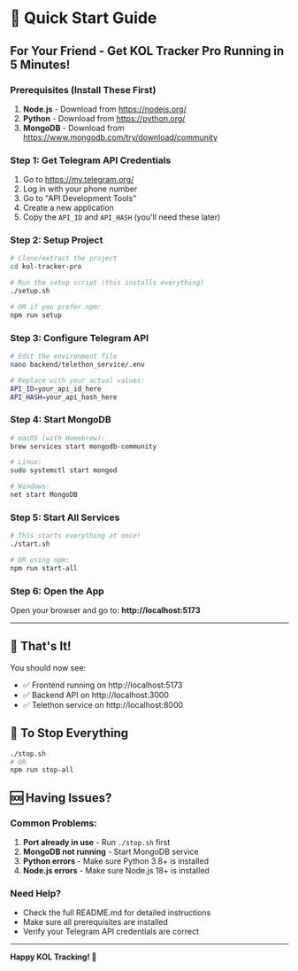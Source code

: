 # 🚀 Quick Start Guide

## For Your Friend - Get KOL Tracker Pro Running in 5 Minutes!

### Prerequisites (Install These First)
1. **Node.js** - Download from https://nodejs.org/
2. **Python** - Download from https://python.org/
3. **MongoDB** - Download from https://www.mongodb.com/try/download/community

### Step 1: Get Telegram API Credentials
1. Go to https://my.telegram.org/
2. Log in with your phone number
3. Go to "API Development Tools"
4. Create a new application
5. Copy the `API_ID` and `API_HASH` (you'll need these later)

### Step 2: Setup Project
```bash
# Clone/extract the project
cd kol-tracker-pro

# Run the setup script (this installs everything)
./setup.sh

# OR if you prefer npm:
npm run setup
```

### Step 3: Configure Telegram API
```bash
# Edit the environment file
nano backend/telethon_service/.env

# Replace with your actual values:
API_ID=your_api_id_here
API_HASH=your_api_hash_here
```

### Step 4: Start MongoDB
```bash
# macOS (with Homebrew):
brew services start mongodb-community

# Linux:
sudo systemctl start mongod

# Windows:
net start MongoDB
```

### Step 5: Start All Services
```bash
# This starts everything at once!
./start.sh

# OR using npm:
npm run start-all
```

### Step 6: Open the App
Open your browser and go to: **http://localhost:5173**

---

## 🎯 That's It!

You should now see:
- ✅ Frontend running on http://localhost:5173
- ✅ Backend API on http://localhost:3000
- ✅ Telethon service on http://localhost:8000

## 🛑 To Stop Everything
```bash
./stop.sh
# OR
npm run stop-all
```

## 🆘 Having Issues?

### Common Problems:
1. **Port already in use** - Run `./stop.sh` first
2. **MongoDB not running** - Start MongoDB service
3. **Python errors** - Make sure Python 3.8+ is installed
4. **Node.js errors** - Make sure Node.js 18+ is installed

### Need Help?
- Check the full README.md for detailed instructions
- Make sure all prerequisites are installed
- Verify your Telegram API credentials are correct

---

**Happy KOL Tracking! 🚀** 